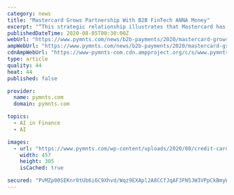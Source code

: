 ```yaml
---
category: news
title: "Mastercard Grows Partnership With B2B FinTech ANNA Money"
excerpt: "“This strategic relationship illustrates that Mastercard has recognized that ANNA is a fast-growing, successful challenger in the FinTech industry,” ANNA Co ... an effort to use artificial intelligence (AI) to simplify international payments."
publishedDateTime: 2020-08-05T00:30:00Z
webUrl: "https://www.pymnts.com/news/b2b-payments/2020/mastercard-grows-partnership-with-b2b-fintech-anna-money/"
ampWebUrl: "https://www.pymnts.com/news/b2b-payments/2020/mastercard-grows-partnership-with-b2b-fintech-anna-money/amp/"
cdnAmpWebUrl: "https://www-pymnts-com.cdn.ampproject.org/c/s/www.pymnts.com/news/b2b-payments/2020/mastercard-grows-partnership-with-b2b-fintech-anna-money/amp/"
type: article
quality: 44
heat: 44
published: false

provider:
  name: pymnts.com
  domain: pymnts.com

topics:
  - AI in Finance
  - AI

images:
  - url: "https://www.pymnts.com/wp-content/uploads/2020/08/credit-card-smb-partneship-457x305.jpg"
    width: 457
    height: 305
    isCached: true

secured: "PvMZp00SEKnr0tUb6i6C9Xhvd/Wqz9EXApl2A8CCfJqAF3FN5JW3VPpCkBmyWGgv0Lzjwf3pmJj9ezUlsweCa7CC/C1LW+AMTWkhK22RAGsGqYTxAklwc/FilyNWxVhNM88HmLPnShGnpBX1ykQ16iH0u+g7UFPnZ2kKqBBMV0lqRG8O1mxWhU+rojFarjvLO+HpLM7DqbMgJ4lWdUAmFWR5O8r4saZyS8IggcB6C9ByfJmkGYFaB5wgqKpW3TwKB9hFuXULcl4i5vSuot8LQe3PJPVTgvZNZUL6qtSgI50Mruae+WRz6SBVVrtBhP3f2CPhZSNLgI+5j6sHgRuw7Q==;bYE4nr/XQmwI+7aB6kI+jw=="
---
```


